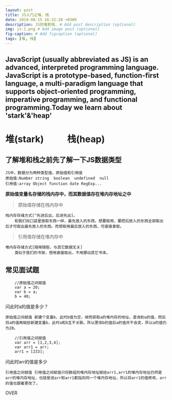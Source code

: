 ```yaml
---
layout: post
title: JS入门之堆、栈
date: 2019-08-15 16:32:20 +0300
description: JS的堆和栈. # Add post description (optional)
img: js-1.png # Add image post (optional)
fig-caption: # Add figcaption (optional)
tags: [堆, 栈]
---
```

JavaScript (usually abbreviated as JS) is an advanced, interpreted programming language. JavaScript is a prototype-based, function-first language, a multi-paradigm language that supports object-oriented programming, imperative programming, and functional programming.Today we learn about 'stark'&'heap'
---
# 堆(stark) &nbsp;&nbsp;&nbsp;&nbsp;&nbsp;&nbsp;&nbsp;&nbsp;&nbsp; 栈(heap)

## 了解堆和栈之前先了解一下JS数据类型
    JS中，数据分为两种类型值，原始值和引用值
    原始值:Number string  boolean  undefined  null
    引用值:array Object function date RegExp...
**原始值变量名存储的栈内存中，而其数据值存在堆内存地址之中**

> 原始值存储在栈内存中  
    
    栈内存存储方式[^先进后出，后进先出]。
        和我们向口袋里放取东西一样，最先放入的东西，想要取用，要把后放入的东西全部取出后才可取出最先放入的东西。而想取用最后放入的东西，可直接拿取。

>引用值存储在堆内存中

    堆内存存储方式[随用随取，与其它数据无关]
        类似于我们的书架，想用直接取出，不用挪动其它书本。

## **常见面试题**
```JS
    //原始值之间赋值
    var a = 20;
    var b = a;
    b = 40;
``` 
问此时a的值是多少？
    
    原始值之间赋值 新建个变量b，此时b值为空，继而获取a的堆内存的地址，查询到a的值，而后将a的值再赋给新建变量b，此时a和b互不关联。所以更改b的值后a的值并不会变，所以a的值仍为20。
```JS
    //引用值之间赋值
    var arr = [1,2,3,4];
    var arr1 = arr;
    arr1 = [233];
```

问此时arr的值是多少

    引用值之间赋值 引用值之间赋值只将数组的堆内存地址赋给arr1,arr1的堆内存地址仍然是arr的堆内存地址，也就是说arr和arr1都指向同一个堆内存地址，所以将arr1的值修改，arr的值也跟着更改了。

OVER